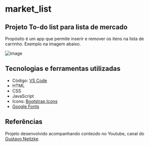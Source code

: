 # market_list
## Projeto To-do list para lista de mercado
Propósito é um app que permite inserir e remover os itens na lista de carrinho. Exemplo na imagem abaixo.

![image](https://github.com/gustavommatos/market_list/assets/65467858/13fa5249-18d2-49a7-af05-2b42507ebd40)

## Tecnologias e ferramentas utilizadas
* Código: [VS Code](https://code.visualstudio.com/download)
* HTML
* CSS
* JavaScript
* Icons: [Bootstrap Icons](https://icons.getbootstrap.com)
* [Google Fonts](https://fonts.google.com/)

## Referências
Projeto desenvolvido acompanhando conteúdo no Youtube, canal do [Gustavo Neitzke](https://www.youtube.com/@GustavoNeitzke).